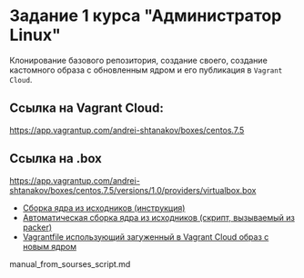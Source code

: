 # Задание 1 курса "Администратор Linux"

Клонирование базового репозитория, создание своего, создание кастомного образа с обновленным ядром и его публикация в `Vagrant Cloud`.

## Ссылка на Vagrant Cloud:

https://app.vagrantup.com/andrei-shtanakov/boxes/centos.7.5

## Ссылка на .box 

https://app.vagrantup.com/andrei-shtanakov/boxes/centos.7.5/versions/1.0/providers/virtualbox.box

* [Сборка ядра из исходников (инструкция)](manual/manual_from_sourses.md)
* [Автоматическая сборка ядра из исходников (скрипт, вызываемый из packer)](manual/manual_from_sourses_script.md)
* [Vagrantfile использующий загуженный в Vagrant Cloud образ с новым ядром](packer/test/Vagrantfile)

manual_from_sourses_script.md

